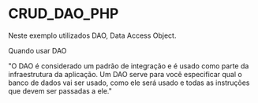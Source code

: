﻿# CRUD_DAO_PHP

Neste exemplo utilizados DAO, Data Access Object.

Quando usar DAO

"O DAO é considerado um padrão de integração e é usado como parte da infraestrutura da aplicação. Um DAO serve para você especificar qual o banco de dados vai ser usado, como ele será usado e todas as instruções que devem ser passadas a ele."
